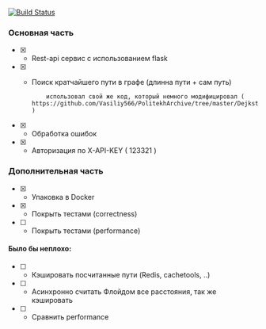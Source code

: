 [![Build Status](https://travis-ci.com/Vasiliy566/it_service_test.svg?branch=main)](https://travis-ci.com/Vasiliy566/it_service_test)
### Основная часть
- [x] - Rest-api сервис с использованием flask
- [x] - Поиск кратчайшего пути в графе (длинна пути + сам путь) 
            
            использовал свой же код, который немного модифицировал ( https://github.com/Vasiliy566/PolitekhArchive/tree/master/Dejkstra )
- [x] - Обработка ошибок 
- [x] - Авторизация по X-API-KEY ( 123321 )
### Дополнительная часть
- [x] - Упаковка в Docker
- [x] - Покрыть тестами (correctness)
- [ ] - Покрыть тестами (performance)
#### Было бы неплохо:
- [ ] - Кэшировать посчитанные пути (Redis, cachetools, ..)
- [ ] - Асинхронно считать Флойдом все расстояния, так же кэшировать
- [ ] - Сравнить performance
